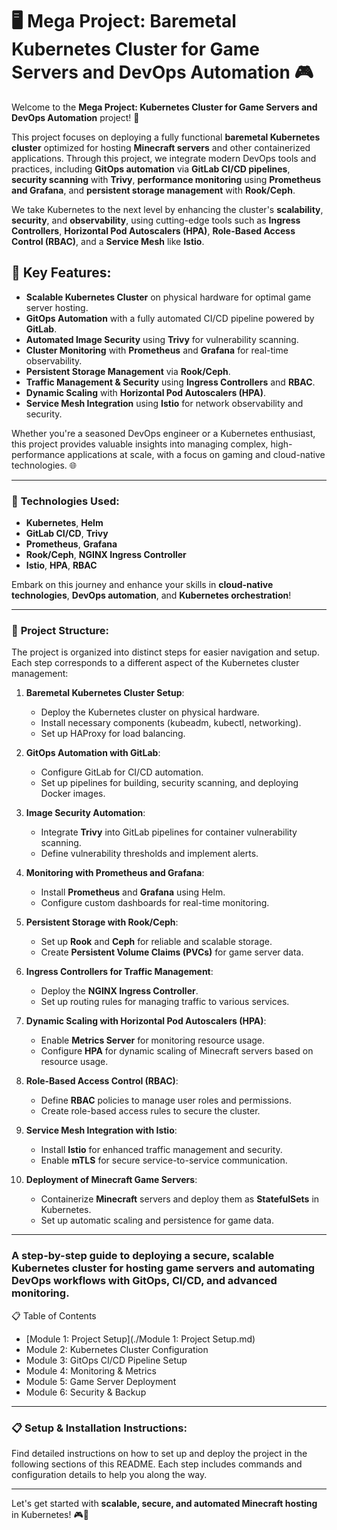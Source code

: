 # 🖥️ **Mega Project: Baremetal Kubernetes Cluster for Game Servers and DevOps Automation** 🎮

Welcome to the **Mega Project: Kubernetes Cluster for Game Servers and DevOps Automation** project! 🚀

This project focuses on deploying a fully functional **baremetal Kubernetes cluster** optimized for hosting **Minecraft servers** and other containerized applications. Through this project, we integrate modern DevOps tools and practices, including **GitOps automation** via **GitLab CI/CD pipelines**, **security scanning** with **Trivy**, **performance monitoring** using **Prometheus and Grafana**, and **persistent storage management** with **Rook/Ceph**.

We take Kubernetes to the next level by enhancing the cluster's **scalability**, **security**, and **observability**, using cutting-edge tools such as **Ingress Controllers**, **Horizontal Pod Autoscalers (HPA)**, **Role-Based Access Control (RBAC)**, and a **Service Mesh** like **Istio**.

## 🌟 **Key Features**:
- **Scalable Kubernetes Cluster** on physical hardware for optimal game server hosting.
- **GitOps Automation** with a fully automated CI/CD pipeline powered by **GitLab**.
- **Automated Image Security** using **Trivy** for vulnerability scanning.
- **Cluster Monitoring** with **Prometheus** and **Grafana** for real-time observability.
- **Persistent Storage Management** via **Rook/Ceph**.
- **Traffic Management & Security** using **Ingress Controllers** and **RBAC**.
- **Dynamic Scaling** with **Horizontal Pod Autoscalers (HPA)**.
- **Service Mesh Integration** using **Istio** for network observability and security.

Whether you're a seasoned DevOps engineer or a Kubernetes enthusiast, this project provides valuable insights into managing complex, high-performance applications at scale, with a focus on gaming and cloud-native technologies. 🌐

---
### 🔧 **Technologies Used**:
- **Kubernetes**, **Helm**
- **GitLab CI/CD**, **Trivy**
- **Prometheus**, **Grafana**
- **Rook/Ceph**, **NGINX Ingress Controller**
- **Istio**, **HPA**, **RBAC**

Embark on this journey and enhance your skills in **cloud-native technologies**, **DevOps automation**, and **Kubernetes orchestration**!

---

### 📂 **Project Structure**:
The project is organized into distinct steps for easier navigation and setup. Each step corresponds to a different aspect of the Kubernetes cluster management:

1. **Baremetal Kubernetes Cluster Setup**:
    - Deploy the Kubernetes cluster on physical hardware.
    - Install necessary components (kubeadm, kubectl, networking).
    - Set up HAProxy for load balancing.

2. **GitOps Automation with GitLab**:
    - Configure GitLab for CI/CD automation.
    - Set up pipelines for building, security scanning, and deploying Docker images.

3. **Image Security Automation**:
    - Integrate **Trivy** into GitLab pipelines for container vulnerability scanning.
    - Define vulnerability thresholds and implement alerts.

4. **Monitoring with Prometheus and Grafana**:
    - Install **Prometheus** and **Grafana** using Helm.
    - Configure custom dashboards for real-time monitoring.

5. **Persistent Storage with Rook/Ceph**:
    - Set up **Rook** and **Ceph** for reliable and scalable storage.
    - Create **Persistent Volume Claims (PVCs)** for game server data.

6. **Ingress Controllers for Traffic Management**:
    - Deploy the **NGINX Ingress Controller**.
    - Set up routing rules for managing traffic to various services.

7. **Dynamic Scaling with Horizontal Pod Autoscalers (HPA)**:
    - Enable **Metrics Server** for monitoring resource usage.
    - Configure **HPA** for dynamic scaling of Minecraft servers based on resource usage.

8. **Role-Based Access Control (RBAC)**:
    - Define **RBAC** policies to manage user roles and permissions.
    - Create role-based access rules to secure the cluster.

9. **Service Mesh Integration with Istio**:
    - Install **Istio** for enhanced traffic management and security.
    - Enable **mTLS** for secure service-to-service communication.

10. **Deployment of Minecraft Game Servers**:
    - Containerize **Minecraft** servers and deploy them as **StatefulSets** in Kubernetes.
    - Set up automatic scaling and persistence for game data.

---

### **A step-by-step guide to deploying a secure, scalable Kubernetes cluster for hosting game servers and automating DevOps workflows with GitOps, CI/CD, and advanced monitoring.**

📋 Table of Contents
- [Module 1: Project Setup](./Module 1: Project Setup.md)
- Module 2: Kubernetes Cluster Configuration
- Module 3: GitOps CI/CD Pipeline Setup
- Module 4: Monitoring & Metrics
- Module 5: Game Server Deployment
- Module 6: Security & Backup
---

### 📋 **Setup & Installation Instructions**:
Find detailed instructions on how to set up and deploy the project in the following sections of this README. Each step includes commands and configuration details to help you along the way.

---

Let's get started with **scalable, secure, and automated Minecraft hosting** in Kubernetes! 🎮🚀
